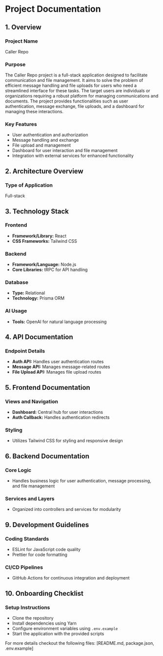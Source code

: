 # Project Documentation

## 1. Overview
### Project Name
Caller Repo

### Purpose
The Caller Repo project is a full-stack application designed to facilitate communication and file management. It aims to solve the problem of efficient message handling and file uploads for users who need a streamlined interface for these tasks. The target users are individuals or organizations requiring a robust platform for managing communications and documents. The project provides functionalities such as user authentication, message exchange, file uploads, and a dashboard for managing these interactions.

### Key Features
- User authentication and authorization
- Message handling and exchange
- File upload and management
- Dashboard for user interaction and file management
- Integration with external services for enhanced functionality

## 2. Architecture Overview
### Type of Application
Full-stack

## 3. Technology Stack
### Frontend
- **Framework/Library:** React
- **CSS Frameworks:** Tailwind CSS

### Backend
- **Framework/Language:** Node.js
- **Core Libraries:** tRPC for API handling

### Database
- **Type:** Relational
- **Technology:** Prisma ORM

### AI Usage
- **Tools:** OpenAI for natural language processing

## 4. API Documentation
### Endpoint Details
- **Auth API:** Handles user authentication routes
- **Message API:** Manages message-related routes
- **File Upload API:** Manages file upload routes

## 5. Frontend Documentation
### Views and Navigation
- **Dashboard:** Central hub for user interactions
- **Auth Callback:** Handles authentication redirects

### Styling
- Utilizes Tailwind CSS for styling and responsive design

## 6. Backend Documentation
### Core Logic
- Handles business logic for user authentication, message processing, and file management

### Services and Layers
- Organized into controllers and services for modularity

## 9. Development Guidelines
### Coding Standards
- ESLint for JavaScript code quality
- Prettier for code formatting

### CI/CD Pipelines
- GitHub Actions for continuous integration and deployment

## 10. Onboarding Checklist
### Setup Instructions
- Clone the repository
- Install dependencies using Yarn
- Configure environment variables using `.env.example`
- Start the application with the provided scripts

For more details checkout the following files: [README.md, package.json, .env.example]